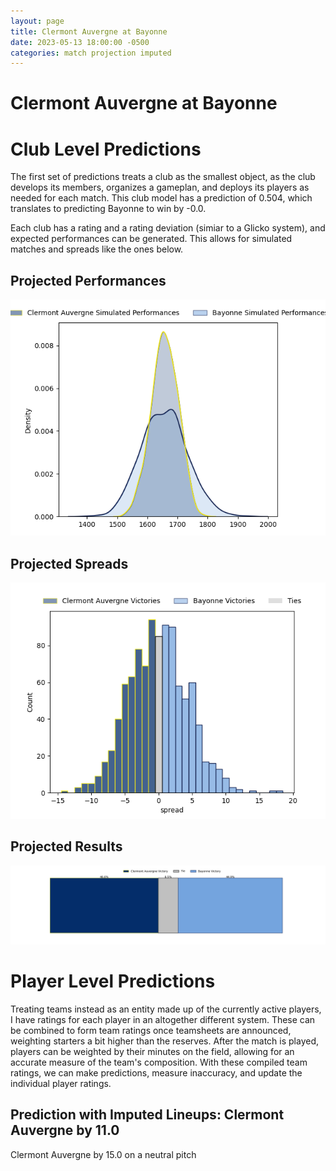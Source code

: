 ```yaml
---  
layout: page  
title: Clermont Auvergne at Bayonne  
date: 2023-05-13 18:00:00 -0500  
categories: match projection imputed  
---
```

# Clermont Auvergne at Bayonne

# Club Level Predictions


The first set of predictions treats a club as the smallest object, as the club develops its members, organizes a gameplan, and deploys its players as needed for each match. This club model has a prediction of 0.504, which translates to predicting Bayonne to win by -0.0.

Each club has a rating and a rating deviation (simiar to a Glicko system), and expected performances can be generated. This allows for simulated matches and spreads like the ones below.
## Projected Performances


![Projected Performances](plots/performances_2023-05-13-Bayonne-ClermontAuvergne.png)
## Projected Spreads


![Projected Spreads](plots/spreads_2023-05-13-Bayonne-ClermontAuvergne.png)
## Projected Results


![Projected Results](plots/resultbar_2023-05-13-Bayonne-ClermontAuvergne.png)
# Player Level Predictions


Treating teams instead as an entity made up of the currently active players, I have ratings for each player in an altogether different system. These can be combined to form team ratings once teamsheets are announced, weighting starters a bit higher than the reserves. After the match is played, players can be weighted by their minutes on the field, allowing for an accurate measure of the team's composition. With these compiled team ratings, we can make predictions, measure inaccuracy, and update the individual player ratings.
## Prediction with Imputed Lineups: Clermont Auvergne by 11.0


Clermont Auvergne by 15.0 on a neutral pitch

